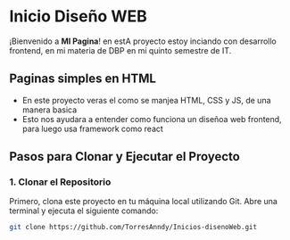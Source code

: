 # Inicio Diseño WEB

¡Bienvenido a **MI Pagina**! en estA proyecto estoy inciando con desarrollo frontend, en mi materia de DBP en mi quinto semestre de IT.

## Paginas simples en HTML

- En este proyecto veras el como se manjea HTML, CSS y JS, de una manera basica
- Esto nos ayudara a entender como funciona un diseñoa web frontend, para luego usa framework como react

## Pasos para Clonar y Ejecutar el Proyecto

### 1. Clonar el Repositorio

Primero, clona este proyecto en tu máquina local utilizando Git. Abre una terminal y ejecuta el siguiente comando:

```bash
git clone https://github.com/TorresAnndy/Inicios-disenoWeb.git